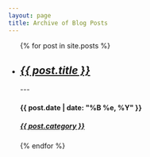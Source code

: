 ```yaml
---
layout: page
title: Archive of Blog Posts
---
```


<section>
<ul>
  {% for post in site.posts %}
  <li>
  <i><a href="{{site.baseurl}}{{post.url}}"><h2><strong>{{ post.title }}</strong></h2></a></i> --- <h4><strong>{{ post.date | date: "%B %e, %Y" }}</strong></h4>
<h5><a class="category" href="{{site.baseurl}}/categories/{{ post.category | downcase }}.html">{{ post.category }}</a></h5>
  </li>
  {% endfor %}
</ul>
</section>
